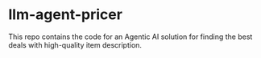 # llm-agent-pricer
This repo contains the code for an Agentic AI solution for finding the best deals with high-quality item description. 
